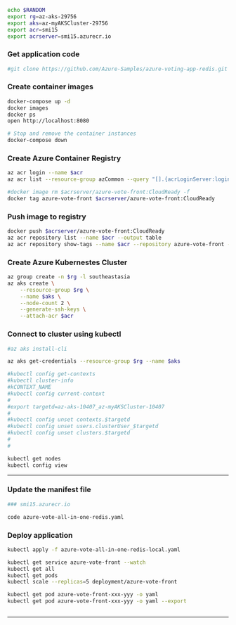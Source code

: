 
```bash
echo $RANDOM
export rg=az-aks-29756
export aks=az-myAKSCluster-29756
export acr=smi15
export acrserver=smi15.azurecr.io

```

### Get application code
```bash
#git clone https://github.com/Azure-Samples/azure-voting-app-redis.git
```

### Create container images
```bash
docker-compose up -d
docker images
docker ps
open http://localhost:8080

# Stop and remove the container instances 
docker-compose down
```

### Create Azure Container Registry
```bash
az acr login --name $acr
az acr list --resource-group azCommon --query "[].{acrLoginServer:loginServer}" --output table

#docker image rm $acrserver/azure-vote-front:CloudReady -f
docker tag azure-vote-front $acrserver/azure-vote-front:CloudReady

```

### Push image to registry
```bash
docker push $acrserver/azure-vote-front:CloudReady
az acr repository list --name $acr --output table
az acr repository show-tags --name $acr --repository azure-vote-front --output table
```

### Create Azure Kubernestes Cluster
```bash
az group create -n $rg -l southeastasia
az aks create \
    --resource-group $rg \
    --name $aks \
    --node-count 2 \
    --generate-ssh-keys \
    --attach-acr $acr
```

### Connect to cluster using kubectl

```bash
#az aks install-cli 

az aks get-credentials --resource-group $rg --name $aks

#kubectl config get-contexts
#kubectl cluster-info
#kCONTEXT_NAME
#kubectl config current-context
#
#export targetd=az-aks-10407_az-myAKSCluster-10407
#
#kubectl config unset contexts.$targetd
#kubectl config unset users.clusterUser_$targetd
#kubectl config unset clusters.$targetd
#
# 

kubectl get nodes
kubectl config view

```

---

### Update the manifest file
```bash
### smi15.azurecr.io

code azure-vote-all-in-one-redis.yaml

```

### Deploy application
```bash
kubectl apply -f azure-vote-all-in-one-redis-local.yaml

kubectl get service azure-vote-front --watch
kubectl get all
kubectl get pods
kubectl scale --replicas=5 deployment/azure-vote-front

kubectl get pod azure-vote-front-xxx-yyy -o yaml 
kubectl get pod azure-vote-front-xxx-yyy -o yaml --export



```

---


